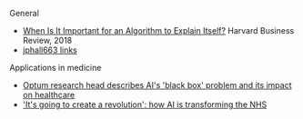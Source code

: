 General

* [When Is It Important for an Algorithm to Explain Itself?](https://hbr.org/2018/07/when-is-it-important-for-an-algorithm-to-explain-itself?utm_source=linkedin&utm_campaign=hbr&utm_medium=social) Harvard Business Review, 2018
* [jphall663 links](https://github.com/jphall663/awesome-machine-learning-interpretability)

Applications in medicine

* [Optum research head describes AI's 'black box' problem and its impact on healthcare](https://www.mobihealthnews.com/content/optum-research-head-describes-ais-black-box-problem-and-its-impact-healthcare)
* ['It's going to create a revolution': how AI is transforming the NHS](https://www.theguardian.com/technology/2018/jul/04/its-going-create-revolution-how-ai-transforming-nhs)

